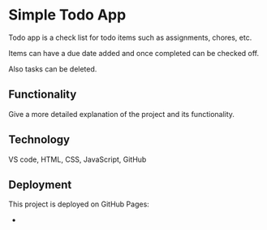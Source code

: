 # Simple Todo App

Todo app is a check list for todo items such as assignments, chores, etc.

Items can have a due date added and once completed can be checked off.

Also tasks can be deleted.

## Functionality

Give a more detailed explanation of the project and its functionality.

## Technology

VS code, HTML, CSS, JavaScript, GitHub

## Deployment

This project is deployed on GitHub Pages:

-
